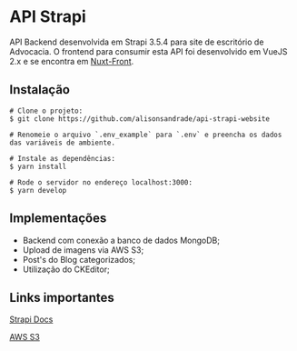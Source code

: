 # API Strapi

API Backend desenvolvida em Strapi 3.5.4 para site de escritório de Advocacia. O frontend para consumir esta API foi desenvolvido em VueJS 2.x e se encontra em [Nuxt-Front](https://github.com/alisonsandrade/website-nuxt-juridico).


## Instalação
```
# Clone o projeto:
$ git clone https://github.com/alisonsandrade/api-strapi-website

# Renomeie o arquivo `.env_example` para `.env` e preencha os dados das variáveis de ambiente.

# Instale as dependências:
$ yarn install

# Rode o servidor no endereço localhost:3000:
$ yarn develop
```

## Implementações
- Backend com conexão a banco de dados MongoDB;
- Upload de imagens via AWS S3;
- Post's do Blog categorizados;
- Utilização do CKEditor;


## Links importantes
[Strapi Docs](https://strapi.io/documentation/developer-docs/latest/getting-started/introduction.html)

[AWS S3](https://aws.amazon.com/pt/s3/)
